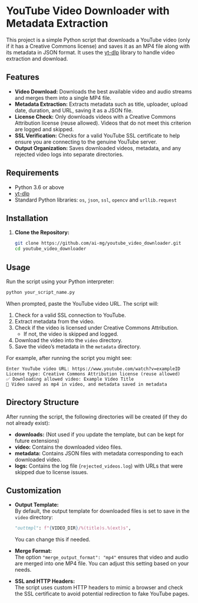 
# YouTube Video Downloader with Metadata Extraction

This project is a simple Python script that downloads a YouTube video (only if it has a Creative Commons license) and saves it as an MP4 file along with its metadata in JSON format. It uses the [yt-dlp](https://github.com/yt-dlp/yt-dlp) library to handle video extraction and download.

## Features

- **Video Download:** Downloads the best available video and audio streams and merges them into a single MP4 file.
- **Metadata Extraction:** Extracts metadata such as title, uploader, upload date, duration, and URL, saving it as a JSON file.
- **License Check:** Only downloads videos with a Creative Commons Attribution license (reuse allowed). Videos that do not meet this criterion are logged and skipped.
- **SSL Verification:** Checks for a valid YouTube SSL certificate to help ensure you are connecting to the genuine YouTube server.
- **Output Organization:** Saves downloaded videos, metadata, and any rejected video logs into separate directories.

## Requirements

- Python 3.6 or above
- [yt-dlp](https://github.com/yt-dlp/yt-dlp)
- Standard Python libraries: `os`, `json`, `ssl`, `opencv` and `urllib.request`

## Installation

1. **Clone the Repository:**

   ```bash
   git clone https://github.com/ai-mg/youtube_video_downloader.git
   cd youtube_video_downloader
   ```

## Usage

Run the script using your Python interpreter:

```bash
python your_script_name.py
```

When prompted, paste the YouTube video URL. The script will:

1. Check for a valid SSL connection to YouTube.
2. Extract metadata from the video.
3. Check if the video is licensed under Creative Commons Attribution.
   - If not, the video is skipped and logged.
4. Download the video into the `video` directory.
5. Save the video’s metadata in the `metadata` directory.

For example, after running the script you might see:

```
Enter YouTube video URL: https://www.youtube.com/watch?v=exampleID
License type: Creative Commons Attribution license (reuse allowed)
✅ Downloading allowed video: Example Video Title
🎵 Video saved as mp4 in video, and metadata saved in metadata
```

## Directory Structure

After running the script, the following directories will be created (if they do not already exist):

- **downloads:** (Not used if you update the template, but can be kept for future extensions)
- **video:** Contains the downloaded video files.
- **metadata:** Contains JSON files with metadata corresponding to each downloaded video.
- **logs:** Contains the log file (`rejected_videos.log`) with URLs that were skipped due to license issues.

## Customization

- **Output Template:**  
  By default, the output template for downloaded files is set to save in the `video` directory:
  ```python
  "outtmpl": f"{VIDEO_DIR}/%(title)s.%(ext)s",
  ```
  You can change this if needed.

- **Merge Format:**  
  The option `"merge_output_format": "mp4"` ensures that video and audio are merged into one MP4 file. You can adjust this setting based on your needs.

- **SSL and HTTP Headers:**  
  The script uses custom HTTP headers to mimic a browser and check the SSL certificate to avoid potential redirection to fake YouTube pages.

